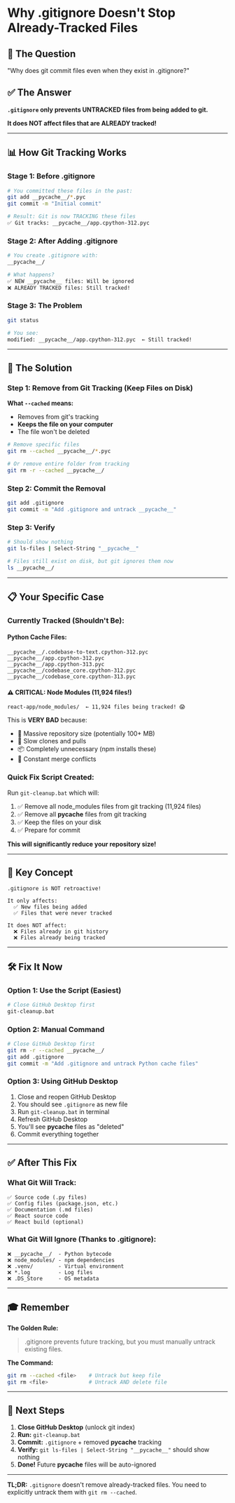 # Why .gitignore Doesn't Stop Already-Tracked Files

## 🤔 The Question
"Why does git commit files even when they exist in .gitignore?"

## ✅ The Answer

**`.gitignore` only prevents UNTRACKED files from being added to git.**

**It does NOT affect files that are ALREADY tracked!**

---

## 📊 How Git Tracking Works

### Stage 1: Before .gitignore
```bash
# You committed these files in the past:
git add __pycache__/*.pyc
git commit -m "Initial commit"

# Result: Git is now TRACKING these files
✅ Git tracks: __pycache__/app.cpython-312.pyc
```

### Stage 2: After Adding .gitignore
```bash
# You create .gitignore with:
__pycache__/

# What happens?
✅ NEW __pycache__ files: Will be ignored
❌ ALREADY TRACKED files: Still tracked!
```

### Stage 3: The Problem
```bash
git status

# You see:
modified: __pycache__/app.cpython-312.pyc  ← Still tracked!
```

---

## 🔧 The Solution

### Step 1: Remove from Git Tracking (Keep Files on Disk)

**What `--cached` means:**
- Removes from git's tracking
- **Keeps the file on your computer**
- The file won't be deleted

```bash
# Remove specific files
git rm --cached __pycache__/*.pyc

# Or remove entire folder from tracking
git rm -r --cached __pycache__/
```

### Step 2: Commit the Removal
```bash
git add .gitignore
git commit -m "Add .gitignore and untrack __pycache__"
```

### Step 3: Verify
```bash
# Should show nothing
git ls-files | Select-String "__pycache__"

# Files still exist on disk, but git ignores them now
ls __pycache__/
```

---

## 📋 Your Specific Case

### Currently Tracked (Shouldn't Be):

#### Python Cache Files:
```
__pycache__/.codebase-to-text.cpython-312.pyc
__pycache__/app.cpython-312.pyc
__pycache__/app.cpython-313.pyc
__pycache__/codebase_core.cpython-312.pyc
__pycache__/codebase_core.cpython-313.pyc
```

#### ⚠️ **CRITICAL: Node Modules (11,924 files!)**
```
react-app/node_modules/  ← 11,924 files being tracked! 😱
```

This is **VERY BAD** because:
- 💾 Massive repository size (potentially 100+ MB)
- 🐌 Slow clones and pulls
- 📦 Completely unnecessary (npm installs these)
- 🔄 Constant merge conflicts

### Quick Fix Script Created:
Run `git-cleanup.bat` which will:
1. ✅ Remove all node_modules files from git tracking (11,924 files)
2. ✅ Remove all __pycache__ files from git tracking
3. ✅ Keep the files on your disk
4. ✅ Prepare for commit

**This will significantly reduce your repository size!**

---

## 🎯 Key Concept

```
.gitignore is NOT retroactive!
  
It only affects:
  ✅ New files being added
  ✅ Files that were never tracked
  
It does NOT affect:
  ❌ Files already in git history
  ❌ Files already being tracked
```

---

## 🛠️ Fix It Now

### Option 1: Use the Script (Easiest)
```bash
# Close GitHub Desktop first
git-cleanup.bat
```

### Option 2: Manual Command
```bash
# Close GitHub Desktop first
git rm -r --cached __pycache__/
git add .gitignore
git commit -m "Add .gitignore and untrack Python cache files"
```

### Option 3: Using GitHub Desktop
1. Close and reopen GitHub Desktop
2. You should see `.gitignore` as new file
3. Run `git-cleanup.bat` in terminal
4. Refresh GitHub Desktop
5. You'll see __pycache__ files as "deleted"
6. Commit everything together

---

## ✅ After This Fix

### What Git Will Track:
```
✅ Source code (.py files)
✅ Config files (package.json, etc.)
✅ Documentation (.md files)
✅ React source code
✅ React build (optional)
```

### What Git Will Ignore (Thanks to .gitignore):
```
❌ __pycache__/  - Python bytecode
❌ node_modules/ - npm dependencies  
❌ .venv/        - Virtual environment
❌ *.log         - Log files
❌ .DS_Store     - OS metadata
```

---

## 🎓 Remember

**The Golden Rule:**
> .gitignore prevents future tracking,
> but you must manually untrack existing files.

**The Command:**
```bash
git rm --cached <file>    # Untrack but keep file
git rm <file>             # Untrack AND delete file
```

---

## 🚀 Next Steps

1. **Close GitHub Desktop** (unlock git index)
2. **Run:** `git-cleanup.bat`
3. **Commit:** `.gitignore` + removed __pycache__ tracking
4. **Verify:** `git ls-files | Select-String "__pycache__"` should show nothing
5. **Done!** Future __pycache__ files will be auto-ignored

---

**TL;DR:** `.gitignore` doesn't remove already-tracked files. You need to explicitly untrack them with `git rm --cached`.
